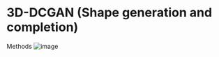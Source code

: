 # 3D-DCGAN (Shape generation and completion)

Methods
![image](https://github.com/user-attachments/assets/62945467-d054-4d52-b369-1d9c0d79f1c8)
